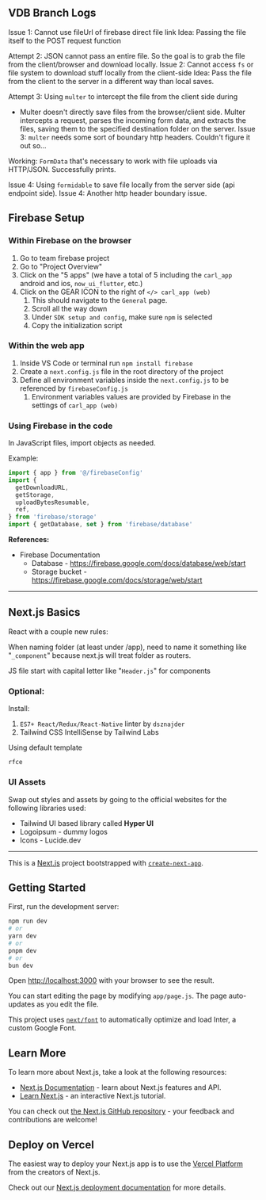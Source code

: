 ## VDB Branch Logs

Issue 1: Cannot use fileUrl of firebase direct file link Idea: Passing the file
itself to the POST request function

Attempt 2: JSON cannot pass an entire file. So the goal is to grab the file from
the client/browser and download locally. Issue 2: Cannot access `fs` or file
system to download stuff locally from the client-side Idea: Pass the file from
the client to the server in a different way than local saves.

Attempt 3: Using `multer` to intercept the file from the client side during

- Multer doesn't directly save files from the browser/client side. Multer
  intercepts a request, parses the incoming form data, and extracts the files,
  saving them to the specified destination folder on the server. Issue 3:
  `multer` needs some sort of boundary http headers. Couldn't figure it out
  so...

Working: `FormData` that's necessary to work with file uploads via HTTP/JSON.
Successfully prints.

Issue 4: Using `formidable` to save file locally from the server side (api
endpoint side). Issue 4: Another http header boundary issue.

## Firebase Setup

### Within Firebase on the browser

1. Go to team firebase project
2. Go to "Project Overview"
3. Click on the "5 apps" (we have a total of 5 including the `carl_app` android
   and ios, `now_ui_flutter`, etc.)
4. Click on the GEAR ICON to the right of `</> carl_app (web)`
   1. This should navigate to the `General` page.
   2. Scroll all the way down
   3. Under `SDK setup and config`, make sure `npm` is selected
   4. Copy the initialization script

### Within the web app

1. Inside VS Code or terminal run `npm install firebase`
2. Create a `next.config.js` file in the root directory of the project
3. Define all environment variables inside the `next.config.js` to be referenced
   by `firebaseConfig.js`
   1. Environment variables values are provided by Firebase in the settings of
      `carl_app (web)`

### Using Firebase in the code

In JavaScript files, import objects as needed.

Example:

```js
import { app } from '@/firebaseConfig'
import {
  getDownloadURL,
  getStorage,
  uploadBytesResumable,
  ref,
} from 'firebase/storage'
import { getDatabase, set } from 'firebase/database'
```

**References:**

- Firebase Documentation
  - Database - https://firebase.google.com/docs/database/web/start
  - Storage bucket - https://firebase.google.com/docs/storage/web/start

---

## Next.js Basics

React with a couple new rules:

When naming folder (at least under /app), need to name it something like
"`_component`" because next.js will treat folder as routers.

JS file start with capital letter like "`Header.js`" for components

### Optional:

Install:

1. `ES7+ React/Redux/React-Native` linter by `dsznajder`
2. Tailwind CSS IntelliSense by Tailwind Labs

Using default template

```
rfce
```

### UI Assets

Swap out styles and assets by going to the official websites for the following
libraries used:

- Tailwind UI based library called **Hyper UI**
- Logoipsum - dummy logos
- Icons - Lucide.dev

---

This is a [Next.js](https://nextjs.org/) project bootstrapped with
[`create-next-app`](https://github.com/vercel/next.js/tree/canary/packages/create-next-app).

## Getting Started

First, run the development server:

```bash
npm run dev
# or
yarn dev
# or
pnpm dev
# or
bun dev
```

Open [http://localhost:3000](http://localhost:3000) with your browser to see the
result.

You can start editing the page by modifying `app/page.js`. The page auto-updates
as you edit the file.

This project uses
[`next/font`](https://nextjs.org/docs/basic-features/font-optimization) to
automatically optimize and load Inter, a custom Google Font.

## Learn More

To learn more about Next.js, take a look at the following resources:

- [Next.js Documentation](https://nextjs.org/docs) - learn about Next.js
  features and API.
- [Learn Next.js](https://nextjs.org/learn) - an interactive Next.js tutorial.

You can check out
[the Next.js GitHub repository](https://github.com/vercel/next.js/) - your
feedback and contributions are welcome!

## Deploy on Vercel

The easiest way to deploy your Next.js app is to use the
[Vercel Platform](https://vercel.com/new?utm_medium=default-template&filter=next.js&utm_source=create-next-app&utm_campaign=create-next-app-readme)
from the creators of Next.js.

Check out our
[Next.js deployment documentation](https://nextjs.org/docs/deployment) for more
details.

